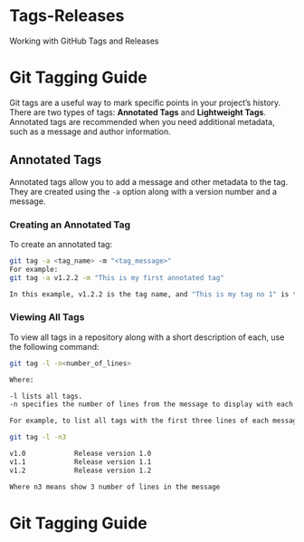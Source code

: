 # Tags-Releases
Working with GitHub Tags and Releases


# Git Tagging Guide

Git tags are a useful way to mark specific points in your project’s history. There are two types of tags: **Annotated Tags** and **Lightweight Tags**. Annotated tags are recommended when you need additional metadata, such as a message and author information.

## Annotated Tags

Annotated tags allow you to add a message and other metadata to the tag. They are created using the `-a` option along with a version number and a message.

### Creating an Annotated Tag

To create an annotated tag:

```bash
git tag -a <tag_name> -m "<tag_message>"
For example:
git tag -a v1.2.2 -m "This is my first annotated tag"

In this example, v1.2.2 is the tag name, and "This is my tag no 1" is the message associated with the tag.

```
### Viewing All Tags

To view all tags in a repository along with a short description of each, use the following command:

```bash
git tag -l -n<number_of_lines>

Where:

-l lists all tags.
-n specifies the number of lines from the message to display with each tag.

For example, to list all tags with the first three lines of each message, use:

git tag -l -n3

v1.0            Release version 1.0
v1.1            Release version 1.1
v1.2            Release version 1.2

Where n3 means show 3 number of lines in the message

```

# Git Tagging Guide